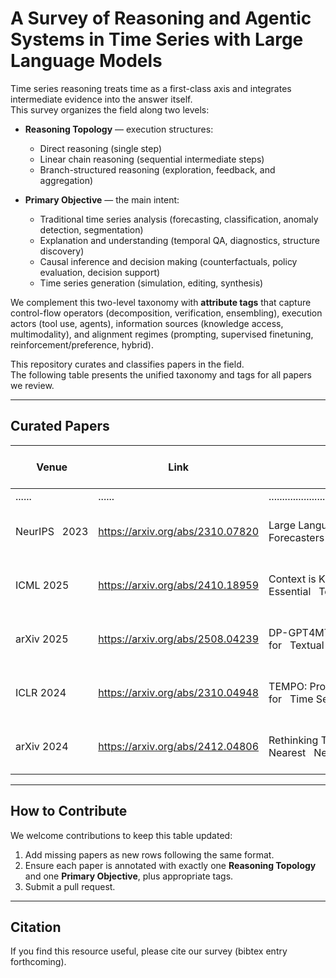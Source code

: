 # A Survey of Reasoning and Agentic Systems in Time Series with Large Language Models

Time series reasoning treats time as a first-class axis and integrates intermediate evidence into the answer itself.  
This survey organizes the field along two levels:

* **Reasoning Topology** — execution structures:  
  * Direct reasoning (single step)  
  * Linear chain reasoning (sequential intermediate steps)  
  * Branch-structured reasoning (exploration, feedback, and aggregation)  

* **Primary Objective** — the main intent:  
  * Traditional time series analysis (forecasting, classification, anomaly detection, segmentation)  
  * Explanation and understanding (temporal QA, diagnostics, structure discovery)  
  * Causal inference and decision making (counterfactuals, policy evaluation, decision support)  
  * Time series generation (simulation, editing, synthesis)  

We complement this two-level taxonomy with **attribute tags** that capture control-flow operators (decomposition, verification, ensembling), execution actors (tool use, agents), information sources (knowledge access, multimodality), and alignment regimes (prompting, supervised finetuning, reinforcement/preference, hybrid).

This repository curates and classifies papers in the field.  
The following table presents the unified taxonomy and tags for all papers we review.

---

## Curated Papers

<table><thead>
  <tr>
    <th>Venue</th>
    <th>Link</th>
    <th>Paper</th>
    <th>Reasoning Topology</th>
    <th>Primary Objective</th>
    <th>Primary Objective Subcategory</th>
    <th>T-Dec</th>
    <th>T-Ver</th>
    <th>T-Ens</th>
    <th>T-Tool</th>
    <th>T-Know</th>
    <th>T-Multi</th>
    <th>T-Agent</th>
    <th>T-Align</th>
  </tr></thead>
<tbody>
  <tr>
    <td>......</td>
    <td>......</td>
    <td>............................................................................................................</td>
    <td>......</td>
    <td>......</td>
    <td>......</td>
    <td>......</td>
    <td>......</td>
    <td>......</td>
    <td>......</td>
    <td>......</td>
    <td>......</td>
    <td>......</td>
    <td>......</td>
  </tr>
  <tr>
    <td>NeurIPS&nbsp;&nbsp;&nbsp;2023</td>
    <td><a href="https://arxiv.org/abs/2310.07820">https://arxiv.org/abs/2310.07820</a></td>
    <td>Large Language Models Are Zero-Shot Time Series Forecasters</td>
    <td>Direct Reasoning</td>
    <td>Traditional Time Series Analysis</td>
    <td>Forecasting</td>
    <td>FALSE</td>
    <td>FALSE</td>
    <td>TRUE</td>
    <td>FALSE</td>
    <td>FALSE</td>
    <td>FALSE</td>
    <td>0</td>
    <td>P</td>
  </tr>
  <tr>
    <td>ICML 2025</td>
    <td><a href="https://arxiv.org/abs/2410.18959">https://arxiv.org/abs/2410.18959</a></td>
    <td>Context is Key: A Benchmark for Forecasting with Essential&nbsp;&nbsp;&nbsp;Textual Information</td>
    <td>Direct Reasoning</td>
    <td>Traditional Time Series Analysis</td>
    <td>Forecasting</td>
    <td>FALSE</td>
    <td>FALSE</td>
    <td>FALSE</td>
    <td>FALSE</td>
    <td>FALSE</td>
    <td>TRUE</td>
    <td>0</td>
    <td>P</td>
  </tr>
  <tr>
    <td>arXiv 2025</td>
    <td><a href="https://arxiv.org/abs/2508.04239">https://arxiv.org/abs/2508.04239</a></td>
    <td>DP-GPT4MTS: Dual-Prompt Large Language Model for&nbsp;&nbsp;&nbsp;Textual-Numerical Time Series Forecasting</td>
    <td>Direct Reasoning</td>
    <td>Traditional Time Series Analysis</td>
    <td>Forecasting</td>
    <td>FALSE</td>
    <td>FALSE</td>
    <td>FALSE</td>
    <td>FALSE</td>
    <td>FALSE</td>
    <td>TRUE</td>
    <td>0</td>
    <td>S</td>
  </tr>
  <tr>
    <td>ICLR 2024</td>
    <td><a href="https://arxiv.org/abs/2310.04948">https://arxiv.org/abs/2310.04948</a></td>
    <td>TEMPO: Prompt-based Generative Pre-trained Transformer for&nbsp;&nbsp;&nbsp;Time Series Forecasting</td>
    <td>Direct Reasoning</td>
    <td>Traditional Time Series Analysis</td>
    <td>Forecasting</td>
    <td>TRUE</td>
    <td>FALSE</td>
    <td>FALSE</td>
    <td>FALSE</td>
    <td>FALSE</td>
    <td>TRUE</td>
    <td>0</td>
    <td>S</td>
  </tr>
  <tr>
    <td>arXiv 2024</td>
    <td><a href="https://arxiv.org/abs/2412.04806">https://arxiv.org/abs/2412.04806</a></td>
    <td>Rethinking Time Series Forecasting with LLMs via Nearest&nbsp;&nbsp;&nbsp;Neighbor Contrastive Learning</td>
    <td>Direct Reasoning</td>
    <td>Traditional Time Series Analysis</td>
    <td>Forecasting</td>
    <td>FALSE</td>
    <td>FALSE</td>
    <td>FALSE</td>
    <td>FALSE</td>
    <td>FALSE</td>
    <td>FALSE</td>
    <td>0</td>
    <td>S</td>
  </tr>
</tbody></table>






---

## How to Contribute

We welcome contributions to keep this table updated:

1. Add missing papers as new rows following the same format.  
2. Ensure each paper is annotated with exactly one **Reasoning Topology** and one **Primary Objective**, plus appropriate tags.  
3. Submit a pull request.

---

## Citation

If you find this resource useful, please cite our survey (bibtex entry forthcoming).
